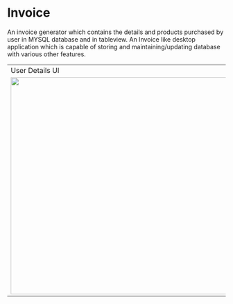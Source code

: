 # Invoice
An invoice generator which contains the details and products purchased by user in MYSQL database and in tableview. An Invoice like desktop application which is
capable of storing and maintaining/updating database with various other features.

<table>
  <tr>
    <td>User Details UI</td>
     <td>Product details UI</td>
     

  </tr>
  <tr>
    <td><img src="https://user-images.githubusercontent.com/60043003/97091104-e468bd00-1656-11eb-8a35-0e2e618ec187.png" width=500 height=500></td>
    <td><img src="https://user-images.githubusercontent.com/60043003/97091108-e894da80-1656-11eb-96a6-8c8c1118788f.png" width=500 height=500></td>


  </tr>
 </table>
